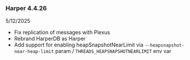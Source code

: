 ### Harper 4.4.26
5/12/2025

* Fix replication of messages with Plexus
* Rebrand HarperDB as Harper
* Add support for enabling heapSnapshotNearLimit via `--heapsnapshot-near-heap-limit` param / `THREADS_HEAPSNAPSHOTNEARLIMIT` env var
